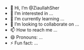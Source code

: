 - 👋 Hi, I’m @ZiaullahSher
- 👀 I’m interested in ...
- 🌱 I’m currently learning ...
- 💞️ I’m looking to collaborate on ...
- 📫 How to reach me ...
- 😄 Pronouns: ...
- ⚡ Fun fact: ...

<!---
ZiaullahSher/ZiaullahSher is a ✨ special ✨ repository because its `README.md` (this file) appears on your GitHub profile.
You can click the Preview link to take a look at your changes.
--->
